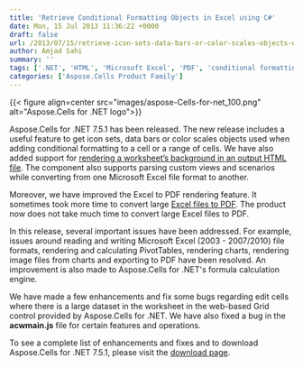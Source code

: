 ```yaml
---
title: 'Retrieve Conditional Formatting Objects in Excel using C#'
date: Mon, 15 Jul 2013 11:36:22 +0000
draft: false
url: /2013/07/15/retrieve-icon-sets-data-bars-or-color-scales-objects-used-in-conditional-formatting-with-aspose.cells-for-.net-7.5.1/
author: Amjad Sahi
summary: ''
tags: ['.NET', 'HTML', 'Microsoft Excel', 'PDF', 'conditional formatting', 'product release', 'rendering']
categories: ['Aspose.Cells Product Family']
---
```




{{< figure align=center src="images/aspose-Cells-for-net_100.png" alt="Aspose.Cells for .NET logo">}}


Aspose.Cells for .NET 7.5.1 has been released. The new release includes a useful feature to get icon sets, data bars or color scales objects used when adding conditional formatting to a cell or a range of cells. We have also added support for [rendering a worksheet’s background in an output HTML file][1]. The component also supports parsing custom views and scenarios while converting from one Microsoft Excel file format to another.

Moreover, we have improved the Excel to PDF rendering feature. It sometimes took more time to convert large [Excel files to PDF][2]. The product now does not take much time to convert large Excel files to PDF.

In this release, several important issues have been addressed. For example, issues around reading and writing Microsoft Excel (2003 - 2007/2010) file formats, rendering and calculating PivotTables, rendering charts, rendering image files from charts and exporting to PDF have been resolved. An improvement is also made to Aspose.Cells for .NET's formula calculation engine.

We have made a few enhancements and fix some bugs regarding edit cells where there is a large dataset in the worksheet in the web-based Grid control provided by Aspose.Cells for .NET. We have also fixed a bug in the **acwmain.js** file for certain features and operations.

To see a complete list of enhancements and fixes and to download Aspose.Cells for .NET 7.5.1, please visit the [download page][3].




[1]: https://docs.aspose.com/display/cellsnet/Set+Background+Picture+for+a+Worksheet
[2]: http://docs.aspose.com/display/cellsnet/Converting+to+PDF+Files
[3]: https://downloads.aspose.com/cells/net




